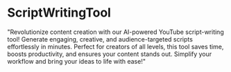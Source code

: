 # ScriptWritingTool
"Revolutionize content creation with our AI-powered YouTube script-writing tool! Generate engaging, creative, and audience-targeted scripts effortlessly in minutes. Perfect for creators of all levels, this tool saves time, boosts productivity, and ensures your content stands out. Simplify your workflow and bring your ideas to life with ease!"
